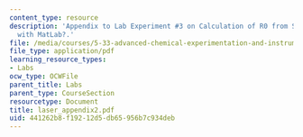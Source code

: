 ```yaml
---
content_type: resource
description: 'Appendix to Lab Experiment #3 on Calculation of R0 from Spectral Overlap
  with MatLab?.'
file: /media/courses/5-33-advanced-chemical-experimentation-and-instrumentation-fall-2007/441262b8f19212d5db65956b7c934deb_laser_appendix2.pdf
file_type: application/pdf
learning_resource_types:
- Labs
ocw_type: OCWFile
parent_title: Labs
parent_type: CourseSection
resourcetype: Document
title: laser_appendix2.pdf
uid: 441262b8-f192-12d5-db65-956b7c934deb
---
```

